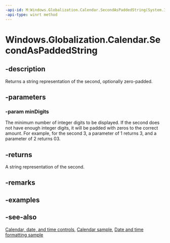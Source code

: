 ```yaml
---
-api-id: M:Windows.Globalization.Calendar.SecondAsPaddedString(System.Int32)
-api-type: winrt method
---
```


<!-- Method syntax
public string SecondAsPaddedString(System.Int32 minDigits)
-->

# Windows.Globalization.Calendar.SecondAsPaddedString

## -description
Returns a string representation of the second, optionally zero-padded.

## -parameters
### -param minDigits
The minimum number of integer digits to be displayed. If the second does not have enough integer digits, it will be padded with zeros to the correct amount. For example, for the second 3, a parameter of 1 returns 3, and a parameter of 2 returns 03.

## -returns
A string representation of the second.

## -remarks

## -examples

## -see-also

[Calendar, date, and time controls](/windows/uwp/design/controls-and-patterns/date-and-time), [Calendar sample](https://github.com/Microsoft/Windows-universal-samples/tree/master/Samples/Calendar), [Date and time formatting sample](https://github.com/microsoft/Windows-universal-samples/tree/master/Samples/DateTimeFormatting)

